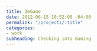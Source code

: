 ```yaml
---
title: ImGame
date: 2012-06-15 10:52:00 -04:00
permalink: "/projects/:title"
categories:
- work
subheading: Checking into Gaming
---
```


